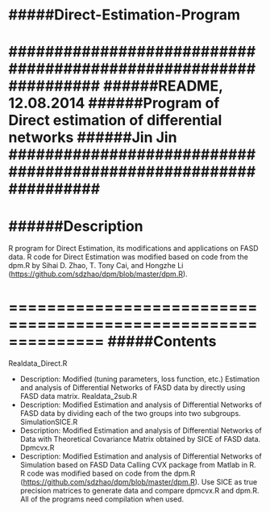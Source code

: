 #####Direct-Estimation-Program
=========================
################################################################
######README, 12.08.2014
######Program of Direct estimation of differential networks
######Jin Jin
################################################################
==============================================================
######Description
==============================================================
R program for Direct Estimation, its modifications and applications on FASD data. 
R code for Direct Estimation was modified based on code from the dpm.R by 
Sihai D. Zhao, T. Tony Cai, and Hongzhe Li (https://github.com/sdzhao/dpm/blob/master/dpm.R).
  
==============================================================
#####Contents
==============================================================
Realdata_Direct.R
- Description: Modified (tuning parameters, loss function, etc.) Estimation and analysis 
               of Differential Networks of FASD data by directly using FASD data matrix.
Realdata_2sub.R
- Description: Modified Estimation and analysis of Differential Networks of FASD data 
               by dividing each of the two groups into two subgroups.
SimulationSICE.R
- Description: Modified Estimation and analysis of Differential Networks of Data with 
               Theoretical Covariance Matrix obtained by SICE of FASD data.
Dpmcvx.R
- Description: Modified Estimation and analysis of Differential Networks of Simulation 
               based on FASD Data Calling CVX package from Matlab in R. R code was modified 
               based on code from the dpm.R (https://github.com/sdzhao/dpm/blob/master/dpm.R).
               Use SICE as true precision matrices to generate data and compare dpmcvx.R
               and dpm.R.
All of the programs need compilation when used.
